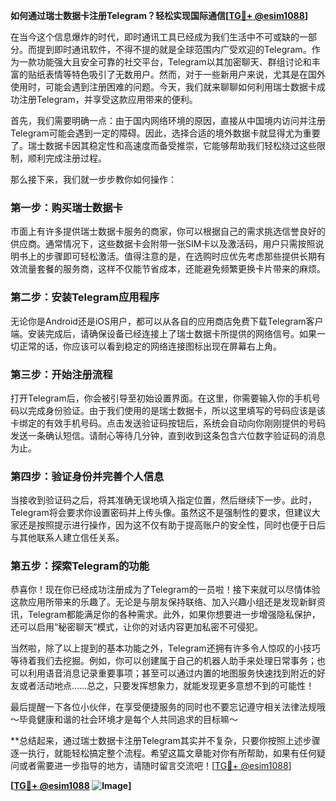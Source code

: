 **如何通过瑞士数据卡注册Telegram？轻松实现国际通信[[TG💪+ @esim1088](https://t.me/s/esim1088)]**

在当今这个信息爆炸的时代，即时通讯工具已经成为我们生活中不可或缺的一部分。而提到即时通讯软件，不得不提的就是全球范围内广受欢迎的Telegram。作为一款功能强大且安全可靠的社交平台，Telegram以其加密聊天、群组讨论和丰富的贴纸表情等特色吸引了无数用户。然而，对于一些新用户来说，尤其是在国外使用时，可能会遇到注册困难的问题。今天，我们就来聊聊如何利用瑞士数据卡成功注册Telegram，并享受这款应用带来的便利。

首先，我们需要明确一点：由于国内网络环境的原因，直接从中国境内访问并注册Telegram可能会遇到一定的障碍。因此，选择合适的境外数据卡就显得尤为重要了。瑞士数据卡因其稳定性和高速度而备受推崇，它能够帮助我们轻松绕过这些限制，顺利完成注册过程。

那么接下来，我们就一步步教你如何操作：

### 第一步：购买瑞士数据卡

市面上有许多提供瑞士数据卡服务的商家，你可以根据自己的需求挑选信誉良好的供应商。通常情况下，这些数据卡会附带一张SIM卡以及激活码，用户只需按照说明书上的步骤即可轻松激活。值得注意的是，在选购时应优先考虑那些提供长期有效流量套餐的服务商，这样不仅能节省成本，还能避免频繁更换卡片带来的麻烦。

### 第二步：安装Telegram应用程序

无论你是Android还是iOS用户，都可以从各自的应用商店免费下载Telegram客户端。安装完成后，请确保设备已经连接上了瑞士数据卡所提供的网络信号。如果一切正常的话，你应该可以看到稳定的网络连接图标出现在屏幕右上角。

### 第三步：开始注册流程

打开Telegram后，你会被引导至初始设置界面。在这里，你需要输入你的手机号码以完成身份验证。由于我们使用的是瑞士数据卡，所以这里填写的号码应该是该卡绑定的有效手机号码。点击发送验证码按钮后，系统会自动向你刚刚提供的号码发送一条确认短信。请耐心等待几分钟，直到收到这条包含六位数字验证码的消息为止。

### 第四步：验证身份并完善个人信息

当接收到验证码之后，将其准确无误地填入指定位置，然后继续下一步。此时，Telegram将会要求你设置密码并上传头像。虽然这不是强制性的要求，但建议大家还是按照提示进行操作，因为这不仅有助于提高账户的安全性，同时也便于日后与其他联系人建立信任关系。

### 第五步：探索Telegram的功能

恭喜你！现在你已经成功注册成为了Telegram的一员啦！接下来就可以尽情体验这款应用所带来的乐趣了。无论是与朋友保持联络、加入兴趣小组还是发现新鲜资讯，Telegram都能满足你的各种需求。此外，如果你想要进一步增强隐私保护，还可以启用“秘密聊天”模式，让你的对话内容更加私密不可侵犯。

当然啦，除了以上提到的基本功能之外，Telegram还拥有许多令人惊叹的小技巧等待着我们去挖掘。例如，你可以创建属于自己的机器人助手来处理日常事务；也可以利用语音消息记录重要事项；甚至可以通过内置的地图服务快速找到附近的好友或者活动地点……总之，只要发挥想象力，就能发现更多意想不到的可能性！

最后提醒一下各位小伙伴，在享受便捷服务的同时也不要忘记遵守相关法律法规哦～毕竟健康和谐的社会环境才是每个人共同追求的目标嘛～

**总结起来，通过瑞士数据卡注册Telegram其实并不复杂，只要你按照上述步骤逐一执行，就能轻松搞定整个流程。希望这篇文章能对你有所帮助，如果有任何疑问或者需要进一步指导的地方，请随时留言交流吧！[[TG💪+ @esim1088](https://t.me/s/esim1088)]

**[[TG💪+ @esim1088](https://t.me/s/esim1088) ![Image](https://i.postimg.cc/4NQfJmqS/Snipaste-2025-05-13-00-14-12.png)]**